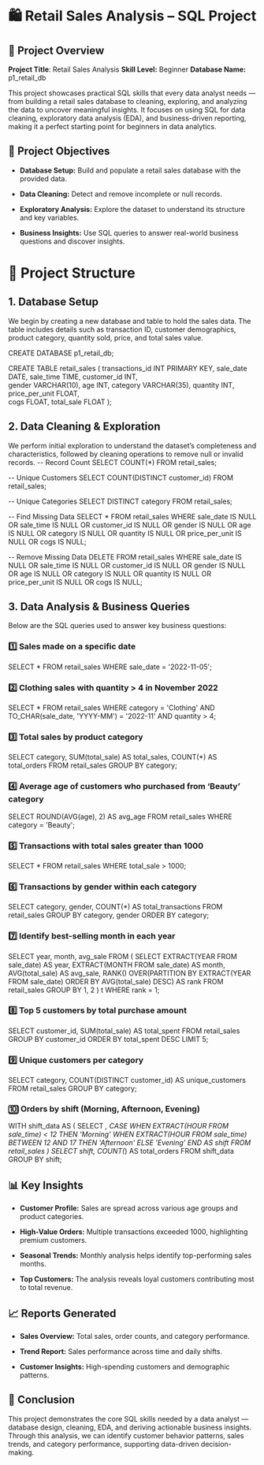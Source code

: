 # 🛍️ Retail Sales Analysis – SQL Project
## 📘 Project Overview

**Project Title**: Retail Sales Analysis
**Skill Level:** Beginner
**Database Name:** p1_retail_db

This project showcases practical SQL skills that every data analyst needs — from building a retail sales database to cleaning, exploring, and analyzing the data to uncover meaningful insights.
It focuses on using SQL for data cleaning, exploratory data analysis (EDA), and business-driven reporting, making it a perfect starting point for beginners in data analytics.


## 🎯 Project Objectives

- **Database Setup:** Build and populate a retail sales database with the provided data.

- **Data Cleaning:** Detect and remove incomplete or null records.

- **Exploratory Analysis:** Explore the dataset to understand its structure and key variables.

- **Business Insights:** Use SQL queries to answer real-world business questions and discover insights.

# 🧩 Project Structure
## 1. Database Setup

We begin by creating a new database and table to hold the sales data. The table includes details such as transaction ID, customer demographics, product category, quantity sold, price, and total sales value.

CREATE DATABASE p1_retail_db;

CREATE TABLE retail_sales
(
    transactions_id INT PRIMARY KEY,
    sale_date DATE,	
    sale_time TIME,
    customer_id INT,	
    gender VARCHAR(10),
    age INT,
    category VARCHAR(35),
    quantity INT,
    price_per_unit FLOAT,	
    cogs FLOAT,
    total_sale FLOAT
);

## 2. Data Cleaning & Exploration

We perform initial exploration to understand the dataset’s completeness and characteristics, followed by cleaning operations to remove null or invalid records.
-- Record Count
SELECT COUNT(*) FROM retail_sales;

-- Unique Customers
SELECT COUNT(DISTINCT customer_id) FROM retail_sales;

-- Unique Categories
SELECT DISTINCT category FROM retail_sales;

-- Find Missing Data
SELECT * FROM retail_sales
WHERE sale_date IS NULL OR sale_time IS NULL OR customer_id IS NULL 
OR gender IS NULL OR age IS NULL OR category IS NULL 
OR quantity IS NULL OR price_per_unit IS NULL OR cogs IS NULL;

-- Remove Missing Data
DELETE FROM retail_sales
WHERE sale_date IS NULL OR sale_time IS NULL OR customer_id IS NULL 
OR gender IS NULL OR age IS NULL OR category IS NULL 
OR quantity IS NULL OR price_per_unit IS NULL OR cogs IS NULL;

## 3. Data Analysis & Business Queries

Below are the SQL queries used to answer key business questions:

### 1️⃣ Sales made on a specific date

SELECT * 
FROM retail_sales 
WHERE sale_date = '2022-11-05';

### 2️⃣ Clothing sales with quantity > 4 in November 2022

SELECT * 
FROM retail_sales
WHERE category = 'Clothing'
AND TO_CHAR(sale_date, 'YYYY-MM') = '2022-11'
AND quantity > 4;

### 3️⃣ Total sales by product category
SELECT 
    category,
    SUM(total_sale) AS total_sales,
    COUNT(*) AS total_orders
FROM retail_sales
GROUP BY category;

### 4️⃣ Average age of customers who purchased from ‘Beauty’ category

SELECT ROUND(AVG(age), 2) AS avg_age
FROM retail_sales
WHERE category = 'Beauty';

### 5️⃣ Transactions with total sales greater than 1000

SELECT * 
FROM retail_sales
WHERE total_sale > 1000;

### 6️⃣ Transactions by gender within each category

SELECT 
    category,
    gender,
    COUNT(*) AS total_transactions
FROM retail_sales
GROUP BY category, gender
ORDER BY category;

### 7️⃣ Identify best-selling month in each year

SELECT 
       year,
       month,
       avg_sale
FROM (
    SELECT 
        EXTRACT(YEAR FROM sale_date) AS year,
        EXTRACT(MONTH FROM sale_date) AS month,
        AVG(total_sale) AS avg_sale,
        RANK() OVER(PARTITION BY EXTRACT(YEAR FROM sale_date) ORDER BY AVG(total_sale) DESC) AS rank
    FROM retail_sales
    GROUP BY 1, 2
) t
WHERE rank = 1;

### 8️⃣ Top 5 customers by total purchase amount

SELECT 
    customer_id,
    SUM(total_sale) AS total_spent
FROM retail_sales
GROUP BY customer_id
ORDER BY total_spent DESC
LIMIT 5;

### 9️⃣ Unique customers per category

SELECT 
    category,
    COUNT(DISTINCT customer_id) AS unique_customers
FROM retail_sales
GROUP BY category;

### 🔟 Orders by shift (Morning, Afternoon, Evening)

WITH shift_data AS (
    SELECT *,
        CASE
            WHEN EXTRACT(HOUR FROM sale_time) < 12 THEN 'Morning'
            WHEN EXTRACT(HOUR FROM sale_time) BETWEEN 12 AND 17 THEN 'Afternoon'
            ELSE 'Evening'
        END AS shift
    FROM retail_sales
)
SELECT shift, COUNT(*) AS total_orders
FROM shift_data
GROUP BY shift;

## 📊 Key Insights

- **Customer Profile:** Sales are spread across various age groups and product categories.

- **High-Value Orders:** Multiple transactions exceeded 1000, highlighting premium customers.

- **Seasonal Trends:** Monthly analysis helps identify top-performing sales months.

- **Top Customers:** The analysis reveals loyal customers contributing most to total revenue.

## 📈 Reports Generated

- **Sales Overview:** Total sales, order counts, and category performance.

- **Trend Report:** Sales performance across time and daily shifts.

- **Customer Insights:** High-spending customers and demographic patterns.

## 🏁 Conclusion

This project demonstrates the core SQL skills needed by a data analyst — database design, cleaning, EDA, and deriving actionable business insights.
Through this analysis, we can identify customer behavior patterns, sales trends, and category performance, supporting data-driven decision-making.
















